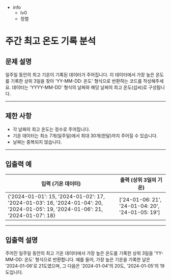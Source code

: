 - info
    - lv0
    - 정렬

# 주간 최고 온도 기록 분석
## 문제 설명
일주일 동안의 최고 기온이 기록된 데이터가 주어집니다. 이 데이터에서 가장 높은 온도를 기록한 상위 3일을 찾아 'YY-MM-DD: 온도' 형식으로 반환하는 코드를 작성해주세요. 데이터는 'YYYY-MM-DD' 형식의 날짜와 해당 날짜의 최고 온도(섭씨)로 구성됩니다.

---

## 제한 사항

- 각 날짜의 최고 온도는 정수로 주어집니다.
- 기온 데이터는 최소 7개(일주일)에서 최대 30개(한달)까지 주어질 수 있습니다.
- 날짜는 중복되지 않습니다.

---

## 입출력 예

|   입력 (기온 데이터)   | 출력 (상위 3일의 기온) |
| --------------------- | --------------------- |
| {'2024-01-01': 15, '2024-01-02': 17, '2024-01-03': 16, '2024-01-04': 20, '2024-01-05': 19, '2024-01-06': 21, '2024-01-07': 18} | ['24-01-06: 21', '24-01-04: 20', '24-01-05: 19'] |

---

## 입출력 설명
주어진 일주일 동안의 최고 기온 데이터에서 가장 높은 온도를 기록한 상위 3일을 'YY-MM-DD: 온도' 형식으로 반환합니다. 예를 들어, 가장 높은 기온을 기록한 날은 '2024-01-06'로 21도였으며, 그 다음은 '2024-01-04'의 20도, '2024-01-05'의 19도입니다.
